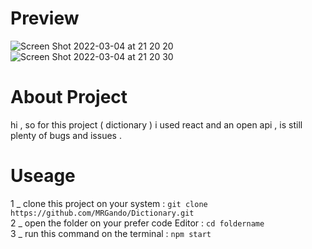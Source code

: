 # Preview
![Screen Shot 2022-03-04 at 21 20 20](https://user-images.githubusercontent.com/86018280/156815646-39302c4d-7342-47d6-8af5-6b5d32e7b893.png)
![Screen Shot 2022-03-04 at 21 20 30](https://user-images.githubusercontent.com/86018280/156815657-0867a3f5-4fb7-48a6-83a2-a20fa3cae540.png)

# About Project 
hi , so for this project ( dictionary ) i used react and an open api , is still plenty of bugs and issues .


# Useage
1 _ clone this project on your system : ``` git clone https://github.com/MRGando/Dictionary.git ``` <br>
2 _ open the folder on your prefer code Editor : ``` cd foldername ``` <br>
3 _ run this command on the terminal : ``` npm start ```
